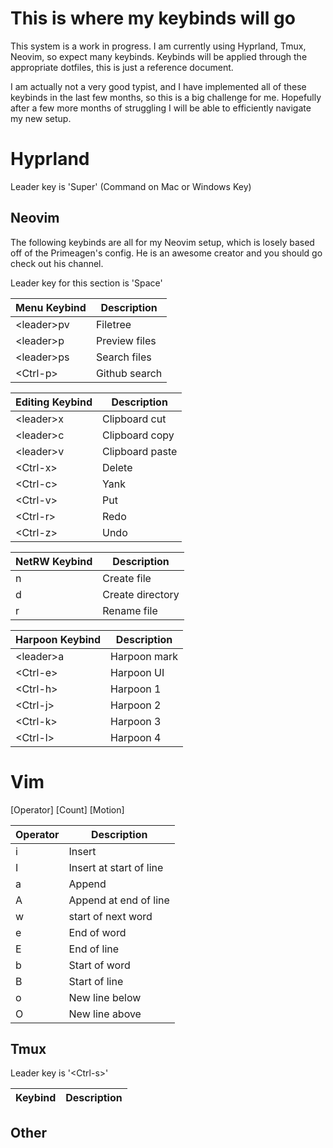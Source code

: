 # This is where my keybinds will go

This system is a work in progress. I am currently using Hyprland, Tmux, Neovim, so expect many keybinds.
Keybinds will be applied through the appropriate dotfiles, this is just a reference document.

I am actually not a very good typist, and I have implemented all of these keybinds in the last few months, so this is a big challenge for me. Hopefully after a few more months of struggling I will be able to efficiently navigate my new setup.

# Hyprland
Leader key is 'Super' (Command on Mac or Windows Key)

## Neovim
The following keybinds are all for my Neovim setup, which is losely based off of the Primeagen's config. He is an awesome creator and you should go check out his channel.

Leader key for this section is 'Space'

| Menu Keybind     | Description    |
|------------------|----------------|
| \<leader\>pv     | Filetree       |
| \<leader\>p      | Preview files  |
| \<leader\>ps     | Search files   |
| \<Ctrl-p\>       | Github search  |

| Editing Keybind  | Description    |
|------------------|----------------|
| \<leader\>x      | Clipboard cut  |
| \<leader\>c      | Clipboard copy |
| \<leader\>v      | Clipboard paste|
| \<Ctrl-x\>       | Delete         |
| \<Ctrl-c\>       | Yank           |
| \<Ctrl-v\>       | Put            |
| \<Ctrl-r\>       | Redo           |
| \<Ctrl-z\>       | Undo           |


| NetRW Keybind | Description |
|---------------|-------------|
| n             | Create file  |
| d             | Create directory |
| r             | Rename file  |

| Harpoon Keybind | Description |
|-----------------|-------------|
| \<leader\>a     | Harpoon mark |
| \<Ctrl-e\>      | Harpoon UI   |
| \<Ctrl-h\>      | Harpoon 1    |
| \<Ctrl-j\>      | Harpoon 2    |
| \<Ctrl-k\>      | Harpoon 3    |
| \<Ctrl-l\>      | Harpoon 4    |

# Vim
[Operator] [Count] [Motion]

| Operator | Description |
|----------|-------------|
| i        | Insert       |
| I        | Insert at start of line |
| a        | Append       |
| A        | Append at end of line |
| w        | start of next word  |
| e        | End of word  |
| E        | End of line  |
| b        | Start of word|
| B        | Start of line|
| o        | New line below |
| O        | New line above |

## Tmux
Leader key is '\<Ctrl-s\>'

| Keybind | Description |
|---------|-------------|

## Other
